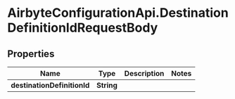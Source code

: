 # AirbyteConfigurationApi.DestinationDefinitionIdRequestBody

## Properties

Name | Type | Description | Notes
------------ | ------------- | ------------- | -------------
**destinationDefinitionId** | **String** |  | 


